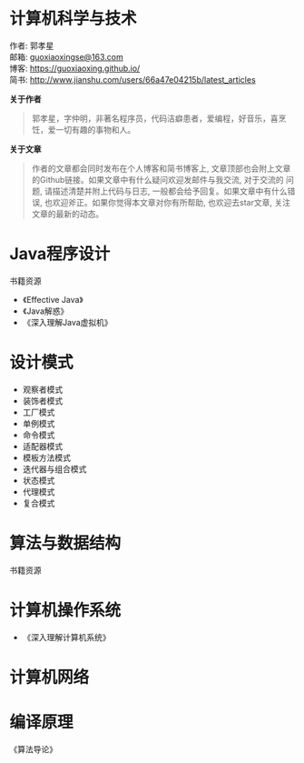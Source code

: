 # 计算机科学与技术

作者: 郭孝星  
邮箱: guoxiaoxingse@163.com  
博客: https://guoxiaoxing.github.io/  
简书: http://www.jianshu.com/users/66a47e04215b/latest_articles

**关于作者**

>郭孝星，字仲明，非著名程序员，代码洁癖患者，爱编程，好音乐，喜烹饪，爱一切有趣的事物和人。

**关于文章**

>作者的文章都会同时发布在个人博客和简书博客上, 文章顶部也会附上文章的Github链接。如果文章中有什么疑问欢迎发邮件与我交流, 对于交流的
问题, 请描述清楚并附上代码与日志, 一般都会给予回复。如果文章中有什么错误, 也欢迎斧正。如果你觉得本文章对你有所帮助, 也欢迎去star文章, 
关注文章的最新的动态。

# Java程序设计

书籍资源

- 《Effective Java》
- 《Java解惑》
- 《深入理解Java虚拟机》

# 设计模式

- 观察者模式
- 装饰者模式
- 工厂模式
- 单例模式
- 命令模式
- 适配器模式
- 模板方法模式
- 迭代器与组合模式
- 状态模式
- 代理模式
- 复合模式

# 算法与数据结构

书籍资源

# 计算机操作系统

- 《深入理解计算机系统》

# 计算机网络

# 编译原理

《算法导论》

